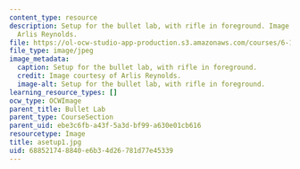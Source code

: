 ```yaml
---
content_type: resource
description: Setup for the bullet lab, with rifle in foreground. Image courtesy of
  Arlis Reynolds.
file: https://ol-ocw-studio-app-production.s3.amazonaws.com/courses/6-163-strobe-project-laboratory-fall-2005/688521748840e6b34d26781d77e45339_asetup1.jpg
file_type: image/jpeg
image_metadata:
  caption: Setup for the bullet lab, with rifle in foreground.
  credit: Image courtesy of Arlis Reynolds.
  image-alt: Setup for the bullet lab, with rifle in foreground.
learning_resource_types: []
ocw_type: OCWImage
parent_title: Bullet Lab
parent_type: CourseSection
parent_uid: ebe3c6fb-a43f-5a3d-bf99-a630e01cb616
resourcetype: Image
title: asetup1.jpg
uid: 68852174-8840-e6b3-4d26-781d77e45339
---
```

